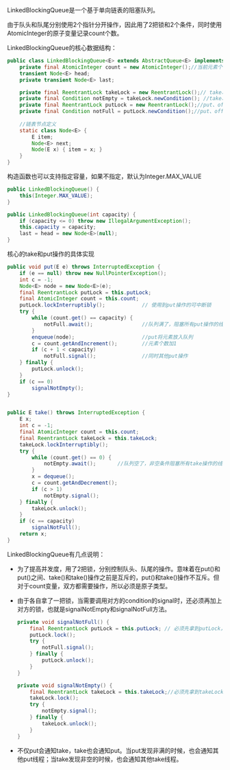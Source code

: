 LinkedBlockingQueue是一个基于单向链表的阻塞队列。

由于队头和队尾分别使用2个指针分开操作，因此用了2把锁和2个条件，同时使用AtomicInteger的原子变量记录count个数。

LinkedBlockingQueue的核心数据结构：

```java
public class LinkedBlockingQueue<E> extends AbstractQueue<E> implements BlockingQueue<E>, java.io.Serializable {
    private final AtomicInteger count = new AtomicInteger();//当前元素个数
    transient Node<E> head;
    private transient Node<E> last;

    private final ReentrantLock takeLock = new ReentrantLock();// take、poll等操作使用的锁
    private final Condition notEmpty = takeLock.newCondition(); //take、poll等操作使用条件
    private final ReentrantLock putLock = new ReentrantLock();//put、offer等操作使用的锁
    private final Condition notFull = putLock.newCondition();//put、offer等操作的使用条件
    
    //链表节点定义
    static class Node<E> {
    	E item;
    	Node<E> next;
    	Node(E x) { item = x; }
	}
}
```

构造函数也可以支持指定容量，如果不指定，默认为Integer.MAX_VALUE

```java
public LinkedBlockingQueue() {
    this(Integer.MAX_VALUE);
}

public LinkedBlockingQueue(int capacity) {
    if (capacity <= 0) throw new IllegalArgumentException();
    this.capacity = capacity;
    last = head = new Node<E>(null);
}
```

核心的take和put操作的具体实现

```java
public void put(E e) throws InterruptedException {
    if (e == null) throw new NullPointerException();
    int c = -1;
    Node<E> node = new Node<E>(e);
    final ReentrantLock putLock = this.putLock; 
    final AtomicInteger count = this.count;
    putLock.lockInterruptibly();			// 使用到put操作的可中断锁
    try {
        while (count.get() == capacity) {
            notFull.await();				//队列满了，阻塞所有put操作的线程
        }
        enqueue(node);						//put将元素放入队列
        c = count.getAndIncrement();		//元素个数加1
        if (c + 1 < capacity) 
            notFull.signal();				//同时其他put操作
    } finally {
        putLock.unlock();
    }
    if (c == 0)
        signalNotEmpty();
}


public E take() throws InterruptedException {
    E x;
    int c = -1;
    final AtomicInteger count = this.count;
    final ReentrantLock takeLock = this.takeLock;
    takeLock.lockInterruptibly();
    try {
        while (count.get() == 0) {
            notEmpty.await();		//队列空了，非空条件阻塞所有take操作的线程
        }
        x = dequeue();
        c = count.getAndDecrement();
        if (c > 1)
            notEmpty.signal();
    } finally {
        takeLock.unlock();
    }
    if (c == capacity)
        signalNotFull();
    return x;
}
```

LinkedBlockingQueue有几点说明：

- 为了提高并发度，用了2把锁，分别控制队头、队尾的操作。意味着在put()和put()之间、take()和take()操作之前是互斥的，put()和take()操作不互斥。但对于count变量，双方都需要操作，所以必须是原子类型。

- 由于各自拿了一把锁，当需要调用对方的condition的signal时，还必须再加上对方的锁，也就是signalNotEmpty和signalNotFull方法。

    ```java
    private void signalNotFull() {
        final ReentrantLock putLock = this.putLock;	// 必须先拿到putLock，才能调用notFull.signal
        putLock.lock();
        try {
            notFull.signal();
        } finally {
            putLock.unlock();
        }
    }
    
    private void signalNotEmpty() {
        final ReentrantLock takeLock = this.takeLock;//必须先拿到takeLock，才能调用notEmpty.signal
        takeLock.lock();
        try {
            notEmpty.signal();
        } finally {
            takeLock.unlock();
        }
    }
    ```

- 不仅put会通知take，take也会通知put。当put发现非满的时候，也会通知其他put线程；当take发现非空的时候，也会通知其他take线程。



